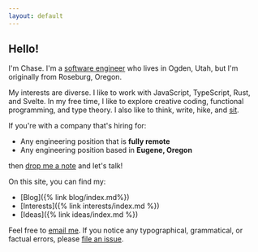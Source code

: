 ```yaml
---
layout: default
---
```


## Hello!

I'm Chase. I'm a [software engineer](https://github.com/clmay) who lives in
Ogden, Utah, but I'm originally from Roseburg, Oregon.

My interests are diverse. I like to work with JavaScript, TypeScript, Rust, and
Svelte. In my free time, I like to explore creative coding, functional
programming, and type theory. I also like to think, write, hike, and
[sit](https://en.wikipedia.org/wiki/Shikantaza).

If you're with a company that's hiring for:

- Any engineering position that is **fully remote**
- Any engineering position based in **Eugene, Oregon**

then [drop me a note](mailto:hire@clm.dev) and let's talk!

On this site, you can find my:

- [Blog]({% link blog/index.md%})
- [Interests]({% link interests/index.md %})
- [Ideas]({% link ideas/index.md %})

Feel free to [email me](mailto:hello@clm.dev). If you notice any typographical,
grammatical, or factual errors, please
[file an issue](https://github.com/clmay/clmay.github.io/issues/new).
